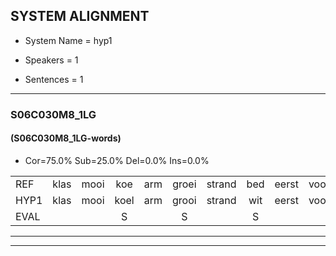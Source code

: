 
## SYSTEM ALIGNMENT

- System Name = hyp1

- Speakers = 1

- Sentences = 1

---

### S06C030M8_1LG

#### (S06C030M8_1LG-words)

- Cor=75.0%	Sub=25.0%	Del=0.0%	Ins=0.0%

|  |  |  |  |  |  |  |  |  |  |  |  |  |  |  |  |  |  |  |  |  |  |  |  |  |  |  |  |  |  |  |  |  |  |  |  |  |  |  |  |  |
|:--- |:---:|:---:|:---:|:---:|:---:|:---:|:---:|:---:|:---:|:---:|:---:|:---:|:---:|:---:|:---:|:---:|:---:|:---:|:---:|:---:|:---:|:---:|:---:|:---:|:---:|:---:|:---:|:---:|:---:|:---:|:---:|:---:|:---:|:---:|:---:|:---:|:---:|:---:|:---:|:---:|
| REF | klas | mooi | koe | arm | groei | strand | bed | eerst | voor | draai | sjaal | herfst | duur | straat | leeuw | clown | hoek | krant | hout | vriend | gauw | chips | groen | feest | reis | jas | huis | paard | vijf | muts | nieuw | kind | bang | oog | zacht | schoen | plas | neus | knoop | plank |
| HYP1 | klas | mooi | koel | arm | grooi | strand | wit | eerst | voor | draai | sjaal | herfst | duur | straat | leeuw | klouwn | hoek | krant | hout | vriend | gou | chieps | groen | feest | reis | jas | huis | paart | vijf | muts | li | kind | bang | oog | zacht | schoen | plos | neus | knoup | plank |
| EVAL |  |  | S |  | S |  | S |  |  |  |  |  |  |  |  | S |  |  |  |  | S | S |  |  |  |  |  | S |  |  | S |  |  |  |  |  | S |  | S |  |
---

---
